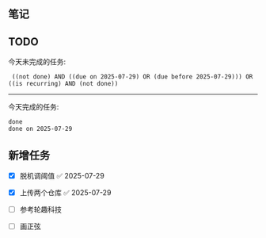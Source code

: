 ## 笔记

## TODO
今天未完成的任务:
```tasks
 ((not done) AND ((due on 2025-07-29) OR (due before 2025-07-29))) OR ((is recurring) AND (not done))
```
---
今天完成的任务:
```tasks
done
done on 2025-07-29 
```
## 新增任务
- [x] 脱机调阈值 ✅ 2025-07-29
- [x] 上传两个仓库 ✅ 2025-07-29
- [ ] 参考轮趣科技
- [ ] 画正弦
  



